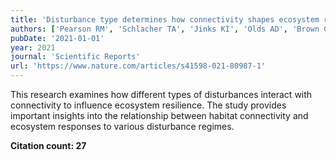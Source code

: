 ```yaml
---
title: 'Disturbance type determines how connectivity shapes ecosystem resilience'
authors: ['Pearson RM', 'Schlacher TA', 'Jinks KI', 'Olds AD', 'Brown CJ', 'Connolly RM']
pubDate: '2021-01-01'
year: 2021
journal: 'Scientific Reports'
url: 'https://www.nature.com/articles/s41598-021-80987-1'
---
```


This research examines how different types of disturbances interact with connectivity to influence ecosystem resilience. The study provides important insights into the relationship between habitat connectivity and ecosystem responses to various disturbance regimes.

**Citation count: 27**
